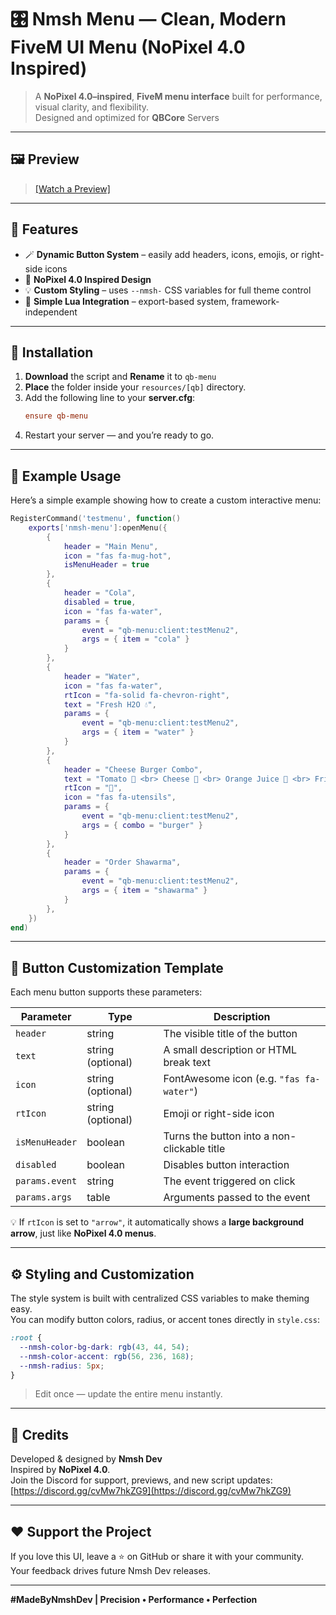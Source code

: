 # 🎛️ Nmsh Menu — Clean, Modern FiveM UI Menu (NoPixel 4.0 Inspired)

> A **NoPixel 4.0–inspired**, **FiveM menu interface** built for performance, visual clarity, and flexibility.  
> Designed and optimized for **QBCore** Servers

---

## 🖼️ Preview

> [[Watch a Preview]](https://youtu.be/6P_iCqIK_TU)

---

## 🚀 Features
 
- 🪄 **Dynamic Button System** – easily add headers, icons, emojis, or right-side icons  
- 💎 **NoPixel 4.0 Inspired Design**
- 💡 **Custom Styling** – uses `--nmsh-` CSS variables for full theme control
- 🧩 **Simple Lua Integration** – export-based system, framework-independent  

---

## 📂 Installation
1. **Download** the script and **Rename** it to `qb-menu`
2. **Place** the folder inside your `resources/[qb]` directory.  
3. Add the following line to your **server.cfg**:  
   ```cfg
   ensure qb-menu
   ```
4. Restart your server — and you’re ready to go.

---

## 🧠 Example Usage

Here’s a simple example showing how to create a custom interactive menu:

```lua
RegisterCommand('testmenu', function()
    exports['nmsh-menu']:openMenu({
        {
            header = "Main Menu",
            icon = "fas fa-mug-hot",
            isMenuHeader = true
        },
        {
            header = "Cola",
            disabled = true,
            icon = "fas fa-water",
            params = {
                event = "qb-menu:client:testMenu2",
                args = { item = "cola" }
            }
        },
        {
            header = "Water",
            icon = "fas fa-water",
            rtIcon = "fa-solid fa-chevron-right",
            text = "Fresh H2O 💧",
            params = {
                event = "qb-menu:client:testMenu2",
                args = { item = "water" }
            }
        },
        {
            header = "Cheese Burger Combo",
            text = "Tomato 🍅 <br> Cheese 🧀 <br> Orange Juice 🍹 <br> Fries 🍟",
            rtIcon = "🍔",
            icon = "fas fa-utensils",
            params = {
                event = "qb-menu:client:testMenu2",
                args = { combo = "burger" }
            }
        },
        {
            header = "Order Shawarma",
            params = {
                event = "qb-menu:client:testMenu2",
                args = { item = "shawarma" }
            }
        },
    })
end)
```

---

## 🎨 Button Customization Template

Each menu button supports these parameters:

| Parameter | Type | Description |
|------------|------|-------------|
| `header` | string | The visible title of the button |
| `text` | string (optional) | A small description or HTML break text |
| `icon` | string (optional) | FontAwesome icon (e.g. `"fas fa-water"`) |
| `rtIcon` | string (optional) | Emoji or right-side icon |
| `isMenuHeader` | boolean | Turns the button into a non-clickable title |
| `disabled` | boolean | Disables button interaction |
| `params.event` | string | The event triggered on click |
| `params.args` | table | Arguments passed to the event |

💡 If `rtIcon` is set to `"arrow"`, it automatically shows a **large background arrow**, just like **NoPixel 4.0 menus**.

---

## ⚙️ Styling and Customization

The style system is built with centralized CSS variables to make theming easy.  
You can modify button colors, radius, or accent tones directly in `style.css`:

```css
:root {
  --nmsh-color-bg-dark: rgb(43, 44, 54);
  --nmsh-color-accent: rgb(56, 236, 168);
  --nmsh-radius: 5px;
}
```

> Edit once — update the entire menu instantly.

---

## 🧩 Credits

Developed & designed by **Nmsh Dev**  
Inspired by **NoPixel 4.0**.  
Join the Discord for support, previews, and new script updates:  
[https://discord.gg/cvMw7hkZG9](https://discord.gg/cvMw7hkZG9)

---

## ❤️ Support the Project

If you love this UI, leave a ⭐ on GitHub or share it with your community.  
Your feedback drives future Nmsh Dev releases.

---

**#MadeByNmshDev | Precision • Performance • Perfection**
